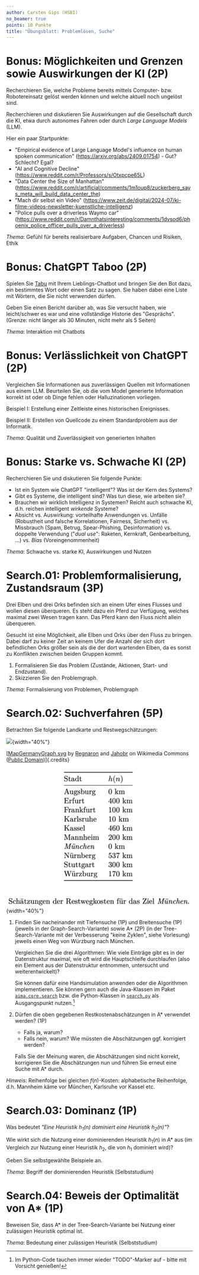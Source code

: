 ```yaml
---
author: Carsten Gips (HSBI)
no_beamer: true
points: 10 Punkte
title: "Übungsblatt: Problemlösen, Suche"
---
```


# Bonus: Möglichkeiten und Grenzen sowie Auswirkungen der KI (2P)

Recherchieren Sie, welche Probleme bereits mittels Computer- bzw. Robotereinsatz
gelöst werden können und welche aktuell noch ungelöst sind.

Recherchieren und diskutieren Sie Auswirkungen auf die Gesellschaft durch die KI,
etwa durch autonomes Fahren oder durch *Large Language Models* (LLM).

Hier ein paar Startpunkte:

-   "Empirical evidence of Large Language Model's influence on human spoken
    communication" (https://arxiv.org/abs/2409.01754) - Gut? Schlecht? Egal?
-   "AI and Cognitive Decline" (https://www.reddit.com/r/Professors/s/Otxpcpe65L)
-   "Data Center the Size of Manhattan"
    (https://www.reddit.com/r/artificial/comments/1m1oup8/zuckerberg_says_meta_will_build_data_center_the)
-   "Mach dir selbst ein Video"
    (https://www.zeit.de/digital/2024-07/ki-filme-videos-newsletter-kuenstliche-intelligenz)
-   "Police pulls over a driverless Waymo car"
    (https://www.reddit.com/r/Damnthatsinteresting/comments/1dvsod6/phoenix_police_officer_pulls_over_a_driverless)

*Thema*: Gefühl für bereits realisierbare Aufgaben, Chancen und Risiken, Ethik

# Bonus: ChatGPT Taboo (2P)

Spielen Sie [Tabu](https://en.wikipedia.org/wiki/Taboo_(game)) mit Ihrem
Lieblings-Chatbot und bringen Sie den Bot dazu, ein bestimmtes Wort oder einen Satz
zu sagen. Sie haben dabei eine Liste mit Wörtern, die Sie nicht verwenden dürfen.

Geben Sie einen Bericht darüber ab, was Sie versucht haben, wie leicht/schwer es war
und eine vollständige Historie des "Gesprächs". (Grenze: nicht länger als 30
Minuten, nicht mehr als 5 Seiten)

*Thema*: Interaktion mit Chatbots

# Bonus: Verlässlichkeit von ChatGPT (2P)

Vergleichen Sie Informationen aus zuverlässigen Quellen mit Informationen aus einem
LLM. Beurteilen Sie, ob die vom Model generierte Information korrekt ist oder ob
Dinge fehlen oder Halluzinationen vorliegen.

Beispiel I: Erstellung einer Zeitleiste eines historischen Ereignisses.

Beispiel II: Erstellen von Quellcode zu einem Standardproblem aus der Informatik.

*Thema*: Qualität und Zuverlässigkeit von generierten Inhalten

# Bonus: Starke vs. Schwache KI (2P)

Recherchieren Sie und diskutieren Sie folgende Punkte:

-   Ist ein System wie ChatGPT "intelligent"? Was ist der Kern des Systems?
-   Gibt es Systeme, die intelligent sind? Was tun diese, wie arbeiten sie?
-   Brauchen wir wirklich Intelligenz in Systemen? Reicht auch schwache KI, d.h.
    reichen intelligent *wirkende* Systeme?
-   Absicht vs. Auswirkung: vorteilhafte Anwendungen vs. Unfälle (Robustheit und
    falsche Korrelationen, Fairness, Sicherheit) vs. Missbrauch (Spam, Betrug,
    Spear-Phishing, Desinformation) vs. doppelte Verwendung ("*dual use*": Raketen,
    Kernkraft, Genbearbeitung, ...) vs. *Bias* (Voreingenommenheit)

*Thema*: Schwache vs. starke KI, Auswirkungen und Nutzen

# Search.01: Problemformalisierung, Zustandsraum (3P)

Drei Elben und drei Orks befinden sich an einem Ufer eines Flusses und wollen diesen
überqueren. Es steht dazu ein Pferd zur Verfügung, welches maximal zwei Wesen tragen
kann. Das Pferd kann den Fluss nicht allein überqueren.

Gesucht ist eine Möglichkeit, alle Elben und Orks über den Fluss zu bringen. Dabei
darf zu keiner Zeit an keinem Ufer die Anzahl der sich dort befindlichen Orks größer
sein als die der dort wartenden Elben, da es sonst zu Konflikten zwischen beiden
Gruppen kommt.

1.  Formalisieren Sie das Problem (Zustände, Aktionen, Start- und Endzustand).
2.  Skizzieren Sie den Problemgraph.

*Thema*: Formalisierung von Problemen, Problemgraph

# Search.02: Suchverfahren (5P)

Betrachten Sie folgende Landkarte und Restwegschätzungen:

![](https://upload.wikimedia.org/wikipedia/commons/thumb/a/ad/MapGermanyGraph.svg/476px-MapGermanyGraph.svg.png){width="40%"}

[[MapGermanyGraph.svg](https://commons.wikimedia.org/wiki/File:MapGermanyGraph.svg)
by [Regnaron](https://de.wikipedia.org/wiki/Benutzer:Regnaron) and
[Jahobr](https://commons.wikimedia.org/wiki/User:Jahobr) on Wikimedia Commons
([Public Domain](https://en.wikipedia.org/wiki/en:public_domain))]{.credits}

![](images/MapGermanyGraph-Kosten.png){width="40%"}

1.  Finden Sie nacheinander mit Tiefensuche (1P) und Breitensuche (1P) (jeweils in
    der Graph-Search-Variante) sowie A\* (2P) (in der Tree-Search-Variante mit der
    Verbesserung "keine Zyklen", siehe Vorlesung) jeweils einen Weg von Würzburg
    nach München.

    Vergleichen Sie die drei Algorithmen: Wie viele Einträge gibt es in der
    Datenstruktur maximal, wie oft wird die Hauptschleife durchlaufen (also ein
    Element aus der Datenstruktur entnommen, untersucht und weiterentwickelt)?

    Sie können dafür eine Handsimulation anwenden oder die Algorithmen
    implementieren. Sie können gern auch die Java-Klassen im Paket
    [`aima.core.search`](https://github.com/aimacode/aima-java/tree/AIMA3e/aima-core/src/main/java/aima/core/search)
    bzw. die Python-Klassen in
    [`search.py`](https://github.com/aimacode/aima-python/blob/master/search.py) als
    Ausgangspunkt nutzen.[^1]

2.  Dürfen die oben gegebenen Restkostenabschätzungen in A\* verwendet werden? (1P)

    -   Falls ja, warum?
    -   Falls nein, warum? Wie müssten die Abschätzungen ggf. korrigiert werden?

    Falls Sie der Meinung waren, die Abschätzungen sind nicht korrekt, korrigieren
    Sie die Abschätzungen nun und führen Sie erneut eine Suche mit A\* durch.

*Hinweis*: Reihenfolge bei gleichen $f(n)$-Kosten: alphabetische Reihenfolge, d.h.
Mannheim käme vor München, Karlsruhe vor Kassel etc.

# Search.03: Dominanz (1P)

Was bedeutet *"Eine Heuristik $h_1(n)$ dominiert eine Heuristik $h_2(n)$"*?

Wie wirkt sich die Nutzung einer dominierenden Heuristik $h_1(n)$ in A\* aus (im
Vergleich zur Nutzung einer Heuristik $h_2$, die von $h_1$ dominiert wird)?

Geben Sie selbstgewählte Beispiele an.

*Thema*: Begriff der dominierenden Heuristik (Selbststudium)

# Search.04: Beweis der Optimalität von A\* (1P)

Beweisen Sie, dass A\* in der Tree-Search-Variante bei Nutzung einer zulässigen
Heuristik optimal ist.

*Thema*: Bedeutung einer zulässigen Heuristik (Selbststudium)

[^1]: Im Python-Code tauchen immer wieder "TODO"-Marker auf - bitte mit Vorsicht
    genießen!
